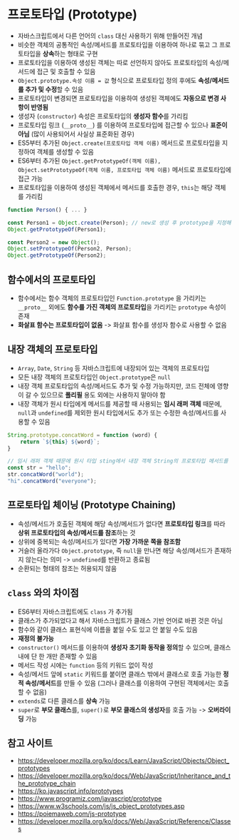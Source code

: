 # 프로토타입 (Prototype)
- 자바스크립트에서 다른 언어의 `class` 대신 사용하기 위해 만들어진 개념
- 비슷한 객체의 공통적인 속성/메서드를 프로토타입을 이용하여 하나로 묶고 그 프로토타입을 **상속**하는 형태로 구현
- 프로토타입을 이용하여 생성된 객체는 따로 선언하지 않아도 프로토타입의 속성/메서드에 접근 및 호출할 수 있음
- `Object.prototype.속성 이름 = 값` 형식으로 프로토타입 정의 후에도 **속성/메서드를 추가 및 수정**할 수 있음
- 프로토타입이 변경되면 프로토타입을 이용하여 생성된 객체에도 **자동으로 변경 사항이 반영됨**
- 생성자 (`constructor`) 속성은 프로토타입의 **생성자 함수**를 가리킴
- 프로토타입 링크 (`__proto__`) 를 이용하여 프로토타입에 접근할 수 있으나 **표준이 아님** (많이 사용되어서 사실상 표준화된 경우)
- ES5부터 추가된 `Object.create(프로토타입 객체 이름)` 메서드로 프로토타입을 지정하여 객체를 생성할 수 있음
- ES6부터 추가된 `Object.getPrototypeOf(객체 이름), Object.setPrototypeOf(객체 이름, 프로토타입 객체 이름)` 메서드로 프로토타입에 접근 가능
- 프로토타입을 이용하여 생성된 객체에서 메서드를 호출한 경우, `this`는 해당 객체를 가리킴

```javascript
function Person() { ... }

const Person1 = Object.create(Person); // new로 생성 후 prototype을 지정해주는 과정을 하나로 합친 것
Object.getPrototypeOf(Person1);

const Person2 = new Object();
Object.setPrototypeOf(Person2, Person);
Object.getPrototypeOf(Person2);
```

## 함수에서의 프로토타입
- 함수에서는 함수 객체의 프로토타입인 `Function.prototype` 을 가리키는 `__proto__` 외에도 **함수를 가진 객체의 프로토타입**을 가리키는 `prototype` 속성이 존재
- **화살표 함수는 프로토타입이 없음** -> 화살표 함수를 생성자 함수로 사용할 수 없음

## 내장 객체의 프로토타입
- `Array`, `Date`, `String` 등 자바스크립트에 내장되어 있는 객체의 프로토타입
- 모든 내장 객체의 프로토타입인 `Object.prototype`은 `null`
- 내장 객체 프로토타입의 속성/메서드도 추가 및 수정 가능하지만, 코드 전체에 영향이 갈 수 있으므로 **폴리필** 용도 외에는 사용하지 말아야 함
- 내장 객체가 원시 타입에게 메서드를 제공할 때 사용되는 **임시 래퍼 객체** 때문에, `null`과 `undefined`를 제외한 원시 타입에서도 추가 또는 수정한 속성/메서드를 사용할 수 있음
```javascript
String.prototype.concatWord = function (word) {
    return `${this} ${word}`;
}

// 임시 래퍼 객체 때문에 원시 타입 sting에서 내장 객체 String의 프로토타입 메서드를 사용할 수 있음
const str = "hello";
str.concatWord("world");
"hi".concatWord("everyone");
```

## 프로토타입 체이닝 (Prototype Chaining)
- 속성/메서드가 호출된 객체에 해당 속성/메서드가 없다면 **프로토타입 링크**를 따라 **상위 프로토타입의 속성/메서드를 참조**하는 것
- 상위에 중복되는 속성/메서드가 있다면 **가장 가까운 쪽을 참조함**
- 거슬러 올라가다 `Object.prototype`, 즉 `null`을 만나면 해당 속성/메서드가 존재하지 않는다는 의미 -> `undefined`를 반환하고 종료됨
- 순환되는 형태의 참조는 허용되지 않음

## `class` 와의 차이점
- ES6부터 자바스크립트에도 `class` 가 추가됨
- 클래스가 추가되었다고 해서 자바스크립트가 클래스 기반 언어로 바뀐 것은 아님
- 함수와 같이 클래스 표현식에 이름을 붙일 수도 있고 안 붙일 수도 있음
- **재정의 불가능**
- `constructor()` 메서드를 이용하여 **생성자 초기화 동작을 정의**할 수 있으며, 클래스 내에 단 한 개만 존재할 수 있음
- 메서드 작성 시에는 `function` 등의 키워드 없이 작성
- 속성/메서드 앞에 `static` 키워드를 붙이면 클래스 밖에서 클래스로 호출 가능한 **정적 속성/메서드**를 만들 수 있음 (그러나 클래스를 이용하여 구현된 객체에서는 호출할 수 없음)
- `extends`로 다른 클래스를 **상속** 가능
- `super`로 **부모 클래스**를, `super()`로 **부모 클래스의 생성자**를 호출 가능 -> **오버라이딩** 가능


## 참고 사이트
- https://developer.mozilla.org/ko/docs/Learn/JavaScript/Objects/Object_prototypes
- https://developer.mozilla.org/ko/docs/Web/JavaScript/Inheritance_and_the_prototype_chain
- https://ko.javascript.info/prototypes
- https://www.programiz.com/javascript/prototype
- https://www.w3schools.com/js/js_object_prototypes.asp
- https://poiemaweb.com/js-prototype
- https://developer.mozilla.org/ko/docs/Web/JavaScript/Reference/Classes